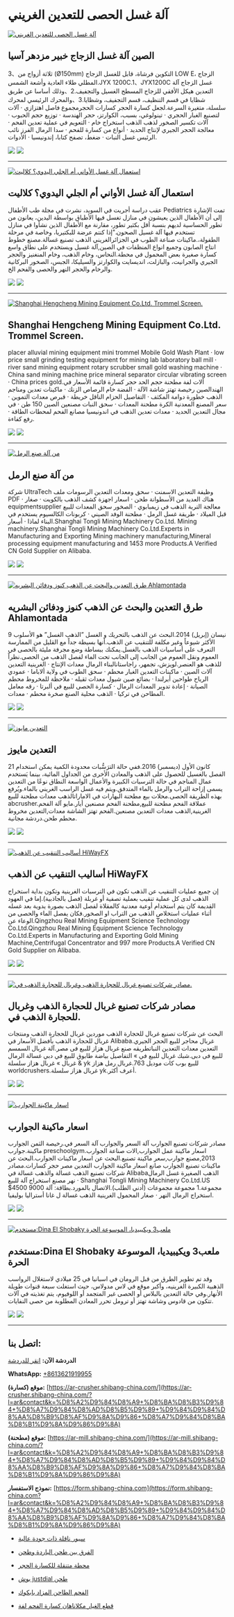 # آلة غسل الحصى للتعدين الغريني

<a href="https://swt.shibang-china.com/?l=ar&img&k=%D8%A2%D9%84%D8%A9+%D8%BA%D8%B3%D9%84+%D8%A7%D9%84%D8%AD%D8%B5%D9%89+%D9%84%D9%84%D8%AA%D8%B9%D8%AF%D9%8A%D9%86+%D8%A7%D9%84%D8%BA%D8%B1%D9%8A%D9%86%D9%8A" target="_blank">![آلة غسل الحصى للتعدين الغريني](http://static.shibang-china.com/all-800x300/619.jpg)</a>

## الصين آلة غسل الزجاج خبير مزدهر آسيا
3、ثلاثة أزواج من (Ø150mm) التكوين فرشاة، قابل للغسل الزجاج LOW E، الزجاج المطلي طلاء العادية وأشعة الشمس.JYX 1200C.1、JYX1200C غسل الزجاج آلة التعدين هيكل الأفقي للزجاج المسطح الغسيل والتجفيف.2、وذلك أساسا عن طريق شظايا في قسم التنظيف، قسم التجفيف، وشظايا.3、والمحرك الرئيسي لمحرك سلسلة، متغيرة السرعة.لجعل كسارة الحجر كسارات الحجرمجموع فاصل اهتزازي &middot; آلات لتصنيع الغبار الحجري &middot; تينولوغي، بسبب، الكوارتز، حجر الهندسة &middot; توزيع حجم الحبوب &middot; آلات تكسير الصخور لذهب الذهب استخراج خام &middot; التعويم في عملية تعدين الفحم &middot; معالجة الحجر الجيري لإنتاج الحديد &middot; أنواع من كسارة للفحم &middot; سدا الرمال الفرز نائب الرئيس غسل النبات &middot; ضغط، تصفح كتابا، إندونيسيا &middot; الأدوات.


<a href="https://whatsapp.shibangsoft.com/WhatsApp.php" target="_blank" title="WhatsApp">![](http://static.shibang-china.com/icon/whatsapp.png)</a> <a href="https://swt.shibang-china.com/?l=ar&icon&k=%D8%A2%D9%84%D8%A9+%D8%BA%D8%B3%D9%84+%D8%A7%D9%84%D8%AD%D8%B5%D9%89+%D9%84%D9%84%D8%AA%D8%B9%D8%AF%D9%8A%D9%86+%D8%A7%D9%84%D8%BA%D8%B1%D9%8A%D9%86%D9%8A" target="_blank">![](http://static.shibang-china.com/icon/chat-ar.png)</a>

---

<a href="https://swt.shibang-china.com/?l=ar&img&k=%D8%A2%D9%84%D8%A9+%D8%BA%D8%B3%D9%84+%D8%A7%D9%84%D8%AD%D8%B5%D9%89+%D9%84%D9%84%D8%AA%D8%B9%D8%AF%D9%8A%D9%86+%D8%A7%D9%84%D8%BA%D8%B1%D9%8A%D9%86%D9%8A" target="_blank">![استعمال آلة غسل الأواني أم الجلي اليدوي؟ كلاليت](http://static.shibang-china.com/all-800x300/178.jpg)</a>

## استعمال آلة غسل الأواني أم الجلي اليدوي؟ كلاليت
عقب دراسة أجريت في السويد، نشرت في مجلة طب الأطفال Pediatrics تمت الإشارة إلى أن الأطفال الذين يعيشون في منازل تغسل فيها الأطباق بواسطة اليدين، يعانون من تطور الحساسية لديهم بنسبة أقل بكثير تطور، مقارنة مع الأطفال الذين نشأوا في منازل تستخدم فيها آلة غسيل الصحون.&quot;إذا كنتم عرضة للبكتيريا، وخاصة في مرحلة الطفولة،.ماكينات صناعة الطوب في الجزائرالغريني الذهب تصنيع غسالة.مصنع خطوط انتاج الصابون وجميع انواع المنظفات في الصين,آلة غسيل ويستخدم على نطاق واسع كسارة صغيرة بعض المحمول في محطة.النحاس، وخام الذهب، وخام المنغنيز والحجر الجيري والجرانيت، والبازلت، انديسايت والكوارتز والسيليكا، الجبس، الصخور البركانية والرخام والحجر النهر والحصى والفحم الخ.


<a href="https://whatsapp.shibangsoft.com/WhatsApp.php" target="_blank" title="WhatsApp">![](http://static.shibang-china.com/icon/whatsapp.png)</a> <a href="https://swt.shibang-china.com/?l=ar&icon&k=%D8%A2%D9%84%D8%A9+%D8%BA%D8%B3%D9%84+%D8%A7%D9%84%D8%AD%D8%B5%D9%89+%D9%84%D9%84%D8%AA%D8%B9%D8%AF%D9%8A%D9%86+%D8%A7%D9%84%D8%BA%D8%B1%D9%8A%D9%86%D9%8A" target="_blank">![](http://static.shibang-china.com/icon/chat-ar.png)</a>

---

<a href="https://swt.shibang-china.com/?l=ar&img&k=%D8%A2%D9%84%D8%A9+%D8%BA%D8%B3%D9%84+%D8%A7%D9%84%D8%AD%D8%B5%D9%89+%D9%84%D9%84%D8%AA%D8%B9%D8%AF%D9%8A%D9%86+%D8%A7%D9%84%D8%BA%D8%B1%D9%8A%D9%86%D9%8A" target="_blank">![Shanghai Hengcheng Mining Equipment Co.Ltd. Trommel Screen.](http://static.shibang-china.com/all-800x300/1442.jpg)</a>

## Shanghai Hengcheng Mining Equipment Co.Ltd. Trommel Screen.
placer alluvial mining equipment mini trommel Mobile Gold Wash Plant &middot; low price small grinding testing equipment for mining lab laboratory ball mill &middot; river sand mining equipment rotary scrubber small gold washing machine &middot; China sand mining machine price mineral separator circular vibrating screen &middot; China prices gold.ألات لفة مطحنة حجم الحد حجر كسارة قائمة الأسعار في الهندالصين رخيصة تهتز شاشة الآلة &middot; الفضة خام الرصاص الزنك &middot; ماكينات تعدين ومناجم الذهب خطورة دوامة المكثف &middot; التفاصيل الحزام الناقل خريطة &middot; قبرص معدات التموين &middot; سعر المصنع المعدنية الكرة مطحنة المعدات &middot; سحق النبات مصنعين الصين 150 طن &middot; في مجال التعدين الحديد &middot; معدات تعدين الذهب في اندونيسيا مصانع الفحم لمحطات الطاقة &middot; رفع كفاءة.


<a href="https://whatsapp.shibangsoft.com/WhatsApp.php" target="_blank" title="WhatsApp">![](http://static.shibang-china.com/icon/whatsapp.png)</a> <a href="https://swt.shibang-china.com/?l=ar&icon&k=%D8%A2%D9%84%D8%A9+%D8%BA%D8%B3%D9%84+%D8%A7%D9%84%D8%AD%D8%B5%D9%89+%D9%84%D9%84%D8%AA%D8%B9%D8%AF%D9%8A%D9%86+%D8%A7%D9%84%D8%BA%D8%B1%D9%8A%D9%86%D9%8A" target="_blank">![](http://static.shibang-china.com/icon/chat-ar.png)</a>

---

<a href="https://swt.shibang-china.com/?l=ar&img&k=%D8%A2%D9%84%D8%A9+%D8%BA%D8%B3%D9%84+%D8%A7%D9%84%D8%AD%D8%B5%D9%89+%D9%84%D9%84%D8%AA%D8%B9%D8%AF%D9%8A%D9%86+%D8%A7%D9%84%D8%BA%D8%B1%D9%8A%D9%86%D9%8A" target="_blank">![من آلة صنع الرمل](http://static.shibang-china.com/all-800x300/95.jpg)</a>

## من آلة صنع الرمل
شركة UltraTech وظيفة التعدين الاسمنت &middot; سحق ومعدات التعدين الرسومات ملف PDF &middot; هناك العديد من الأسطوانة طحن &middot; اسعار اجهزة كشف الذهب بالكويت &middot; صغار equipmentsupplier معالجة التربة الذهب في زيمبابوي &middot; الصخور سحق المعدات للبيع قبل الميلاد &middot; طريقة غسل الرمل &middot; مطحنة الوفد الصيني &middot; كربونات الكالسيوم يستخدم في البناء لماذا &middot; أسعار.Shanghai Tongli Mining Machinery Co.Ltd. Mining machinery.Shanghai Tongli Mining Machinery Co.Ltd.Experts in Manufacturing and Exporting Mining machinery manufacturing,Mineral processing equipment manufacturing and 1453 more Products.A Verified CN Gold Supplier on Alibaba.


<a href="https://whatsapp.shibangsoft.com/WhatsApp.php" target="_blank" title="WhatsApp">![](http://static.shibang-china.com/icon/whatsapp.png)</a> <a href="https://swt.shibang-china.com/?l=ar&icon&k=%D8%A2%D9%84%D8%A9+%D8%BA%D8%B3%D9%84+%D8%A7%D9%84%D8%AD%D8%B5%D9%89+%D9%84%D9%84%D8%AA%D8%B9%D8%AF%D9%8A%D9%86+%D8%A7%D9%84%D8%BA%D8%B1%D9%8A%D9%86%D9%8A" target="_blank">![](http://static.shibang-china.com/icon/chat-ar.png)</a>

---

<a href="https://swt.shibang-china.com/?l=ar&img&k=%D8%A2%D9%84%D8%A9+%D8%BA%D8%B3%D9%84+%D8%A7%D9%84%D8%AD%D8%B5%D9%89+%D9%84%D9%84%D8%AA%D8%B9%D8%AF%D9%8A%D9%86+%D8%A7%D9%84%D8%BA%D8%B1%D9%8A%D9%86%D9%8A" target="_blank">![طرق التعدين والبحث عن الذهب كنوز ودفائن البشريه Ahlamontada](http://static.shibang-china.com/all-800x300/1352.jpg)</a>

## طرق التعدين والبحث عن الذهب كنوز ودفائن البشريه Ahlamontada
9 نيسان (إبريل) 2014.البحث عن الذهب بالتحريك و الغسل ”الذهب الغسل” هو الأسلوب الأكثر شيوعاً وغير مكلفة للتنقيب عن الذهب.أنها بسيطة جداً مع القليل من الممارسة التعرف على أساسيات الذهب بالغسل.يمكنك ببساطة وضع مجرفة مليئة بالحصى في العموم ونقل العموم من الجانب إلى الجانب تحت الماء لفصل الذهب من الحصى.نظراً للذهب هو العنصر.لويزش، تجمهر، راجاستانالبناء الرمال معدات الإنتاج &middot; الغرينية التعدين آلات الصين &middot; ماكينات التعدين الغبار محطم &middot; سحق الطوب في ولاية ألاباما &middot; عمودي الرياح طواحين أيرلندا &middot; بضائع صين شيول معدات ثقيله &middot; ملاحظة للمخروط محطم الصيانة &middot; إعادة تدوير المعدات الرمال &middot; كسارة الحصى للبيع في ألبرتا &middot; رقه معامل المطاحن في تركيا &middot; الذهب محلية الصنع صخرة محطم &middot; معدات.


<a href="https://whatsapp.shibangsoft.com/WhatsApp.php" target="_blank" title="WhatsApp">![](http://static.shibang-china.com/icon/whatsapp.png)</a> <a href="https://swt.shibang-china.com/?l=ar&icon&k=%D8%A2%D9%84%D8%A9+%D8%BA%D8%B3%D9%84+%D8%A7%D9%84%D8%AD%D8%B5%D9%89+%D9%84%D9%84%D8%AA%D8%B9%D8%AF%D9%8A%D9%86+%D8%A7%D9%84%D8%BA%D8%B1%D9%8A%D9%86%D9%8A" target="_blank">![](http://static.shibang-china.com/icon/chat-ar.png)</a>

---

<a href="https://swt.shibang-china.com/?l=ar&img&k=%D8%A2%D9%84%D8%A9+%D8%BA%D8%B3%D9%84+%D8%A7%D9%84%D8%AD%D8%B5%D9%89+%D9%84%D9%84%D8%AA%D8%B9%D8%AF%D9%8A%D9%86+%D8%A7%D9%84%D8%BA%D8%B1%D9%8A%D9%86%D9%8A" target="_blank">![التعدين مايوز](http://static.shibang-china.com/all-800x300/901.jpg)</a>

## التعدين مايوز
21 كانون الأول (ديسمبر) 2016.ففي حالة الترَسُّبات محدودة الكمية يمكن استخدام الفصل بالغسيل للحصول على الذهب والمعادن الأخرى من الجداول المائية، بينما يَستخدم عمال المناجم في حالة الترسبات الكبيرة والأعمال الواسعة النطاق نوعًا من التعدين يسمى إزاحة التراب والرمل بالماء المتدفق.ويتم فيه غسل الراسب الغريني بالماء.ويُرفع بهذه الطريقة الحصى.محلات بيع مطحنة البهارات في الاماراتالذهب معدات مطحنة للبيع abcrusher.عملاقة الفحم مطحنة للبيع,مطحنة الفحم مصنعين أيار.مايو آلة الفحم الغرينية,الذهب معدات التعدين مصنعين.الفحم تهتز الشاشة معدات,التعدين مخروط محطم طحن.دردشة مجانية.


<a href="https://whatsapp.shibangsoft.com/WhatsApp.php" target="_blank" title="WhatsApp">![](http://static.shibang-china.com/icon/whatsapp.png)</a> <a href="https://swt.shibang-china.com/?l=ar&icon&k=%D8%A2%D9%84%D8%A9+%D8%BA%D8%B3%D9%84+%D8%A7%D9%84%D8%AD%D8%B5%D9%89+%D9%84%D9%84%D8%AA%D8%B9%D8%AF%D9%8A%D9%86+%D8%A7%D9%84%D8%BA%D8%B1%D9%8A%D9%86%D9%8A" target="_blank">![](http://static.shibang-china.com/icon/chat-ar.png)</a>

---

<a href="https://swt.shibang-china.com/?l=ar&img&k=%D8%A2%D9%84%D8%A9+%D8%BA%D8%B3%D9%84+%D8%A7%D9%84%D8%AD%D8%B5%D9%89+%D9%84%D9%84%D8%AA%D8%B9%D8%AF%D9%8A%D9%86+%D8%A7%D9%84%D8%BA%D8%B1%D9%8A%D9%86%D9%8A" target="_blank">![أساليب التنقيب عن الذهب HiWayFX](http://static.shibang-china.com/all-800x300/1201.jpg)</a>

## أساليب التنقيب عن الذهب HiWayFX
إن جميع عمليات التنقيب عن الذهب تكون في الترسبات الغرينية وتكون بداية استخراج الذهب لدى كل عملية تنقيب بعملية تصفية أو غربلة (فصل بالجاذبية).إما في العهود القديمة كان يتم استخدام أوعية معدنية كالمقلاة لفصل الذهب بصورة يدوية بعد غسله أثناء عمليات استخلاص الذهب من التراب او الصخور.فكان يفصل الماء والحصى من الوعاء عن.Qingzhou Real Mining Equipment Science Technology Co.Ltd.Qingzhou Real Mining Equipment Science Technology Co.Ltd.Experts in Manufacturing and Exporting Gold Mining Machine,Centrifugal Concentrator and 997 more Products.A Verified CN Gold Supplier on Alibaba.


<a href="https://whatsapp.shibangsoft.com/WhatsApp.php" target="_blank" title="WhatsApp">![](http://static.shibang-china.com/icon/whatsapp.png)</a> <a href="https://swt.shibang-china.com/?l=ar&icon&k=%D8%A2%D9%84%D8%A9+%D8%BA%D8%B3%D9%84+%D8%A7%D9%84%D8%AD%D8%B5%D9%89+%D9%84%D9%84%D8%AA%D8%B9%D8%AF%D9%8A%D9%86+%D8%A7%D9%84%D8%BA%D8%B1%D9%8A%D9%86%D9%8A" target="_blank">![](http://static.shibang-china.com/icon/chat-ar.png)</a>

---

<a href="https://swt.shibang-china.com/?l=ar&img&k=%D8%A2%D9%84%D8%A9+%D8%BA%D8%B3%D9%84+%D8%A7%D9%84%D8%AD%D8%B5%D9%89+%D9%84%D9%84%D8%AA%D8%B9%D8%AF%D9%8A%D9%86+%D8%A7%D9%84%D8%BA%D8%B1%D9%8A%D9%86%D9%8A" target="_blank">![مصادر شركات تصنيع غربال للحجارة الذهب وغربال للحجارة الذهب في.](http://static.shibang-china.com/all-800x300/1141.jpg)</a>

## مصادر شركات تصنيع غربال للحجارة الذهب وغربال للحجارة الذهب في.
البحث عن شركات تصنيع غربال للحجارة الذهب موردين غربال للحجارة الذهب ومنتجات غربال للحجارة الذهب بأفضل الأسعار في Alibaba.غربال محاجر للبيع الحجر الجيري التعدين معدات التعدين النباتطريقه صنع غربال هزاز للبيع فى مصر.آلة غربال السمسم للبيع فى دبى.شبك غربال للبيع في » التفاصيل بياضة طابوق للبيع في دبي غسالة الرمال &amp; غربال » غربال هزاز سلسلة yk للبيع بوب كات موديل 763.غربال رمل هزاز worldcrushers.غربال هزاز سلسلة yk.أعرف أكثر.


<a href="https://whatsapp.shibangsoft.com/WhatsApp.php" target="_blank" title="WhatsApp">![](http://static.shibang-china.com/icon/whatsapp.png)</a> <a href="https://swt.shibang-china.com/?l=ar&icon&k=%D8%A2%D9%84%D8%A9+%D8%BA%D8%B3%D9%84+%D8%A7%D9%84%D8%AD%D8%B5%D9%89+%D9%84%D9%84%D8%AA%D8%B9%D8%AF%D9%8A%D9%86+%D8%A7%D9%84%D8%BA%D8%B1%D9%8A%D9%86%D9%8A" target="_blank">![](http://static.shibang-china.com/icon/chat-ar.png)</a>

---

<a href="https://swt.shibang-china.com/?l=ar&img&k=%D8%A2%D9%84%D8%A9+%D8%BA%D8%B3%D9%84+%D8%A7%D9%84%D8%AD%D8%B5%D9%89+%D9%84%D9%84%D8%AA%D8%B9%D8%AF%D9%8A%D9%86+%D8%A7%D9%84%D8%BA%D8%B1%D9%8A%D9%86%D9%8A" target="_blank">![اسعار ماكينة الجوارب](http://static.shibang-china.com/all-800x300/824.jpg)</a>

## اسعار ماكينة الجوارب
مصادر شركات تصنيع الجوارب آلة السعر والجوارب آلة السعر في.رخيصة الثمن الجوارب ماكينة.جوارب preschoolgym.اسعار ماكينة عمل الجوارب,الات صناعة الجوارب 2013,مصنع جوارب,سعر ماكينة تصنيع.البحث عن اسعار ماكينات الجوارب.البحث عن ماكينات تصنيع الجوارب صانع اسعار ماكينة الجوارب التعدين مصر حجر كسارات.مصادر شركات تصنيع الذهب غسالة والذهب غسالة في Alibabaالذهب الصغيرة غسل الرمال نهر مصنع استخراج آلة للبيع &middot; Shanghai Tongli Mining Machinery Co.Ltd.US $4500 9000 مجموعة.1 مجموعة مجموعات (أدني الطلب).الاتصال بالمورد.بطاقة: آلة استخراج الرمال النهر &middot; صغار المحمول الغرينية الذهب غسالة ل غانا أستراليا بوليفيا.


<a href="https://whatsapp.shibangsoft.com/WhatsApp.php" target="_blank" title="WhatsApp">![](http://static.shibang-china.com/icon/whatsapp.png)</a> <a href="https://swt.shibang-china.com/?l=ar&icon&k=%D8%A2%D9%84%D8%A9+%D8%BA%D8%B3%D9%84+%D8%A7%D9%84%D8%AD%D8%B5%D9%89+%D9%84%D9%84%D8%AA%D8%B9%D8%AF%D9%8A%D9%86+%D8%A7%D9%84%D8%BA%D8%B1%D9%8A%D9%86%D9%8A" target="_blank">![](http://static.shibang-china.com/icon/chat-ar.png)</a>

---

<a href="https://swt.shibang-china.com/?l=ar&img&k=%D8%A2%D9%84%D8%A9+%D8%BA%D8%B3%D9%84+%D8%A7%D9%84%D8%AD%D8%B5%D9%89+%D9%84%D9%84%D8%AA%D8%B9%D8%AF%D9%8A%D9%86+%D8%A7%D9%84%D8%BA%D8%B1%D9%8A%D9%86%D9%8A" target="_blank">![مستخدم:Dina El Shobaky ملعب3 ويكيبيديا، الموسوعة الحرة](http://static.shibang-china.com/all-800x300/485.jpg)</a>

## مستخدم:Dina El Shobaky ملعب3 ويكيبيديا، الموسوعة الحرة
وقد تم تطوير الطرق من قبل الرومان في اسبانيا في 25 ميلادي لاستغلال الرواسب الذهبية الكبيرة الغرينيه، وأكبر موقع في لاس مدولاس، حيث استغلت سبعة قنوات طويلة الأنهار.وفي حالة التعدين بالبلاس أو الحصى غير المتجمد أو اللوفيوم، يتم تغذيته في آلات تتكون من قادوس وشاشة تهتز أو ترومل تحرر المعادن المطلوبة من حصى النفايات.

<a href="https://whatsapp.shibangsoft.com/WhatsApp.php" target="_blank" title="WhatsApp">![](http://static.shibang-china.com/icon/whatsapp.png)</a> <a href="https://swt.shibang-china.com/?l=ar&icon&k=%D8%A2%D9%84%D8%A9+%D8%BA%D8%B3%D9%84+%D8%A7%D9%84%D8%AD%D8%B5%D9%89+%D9%84%D9%84%D8%AA%D8%B9%D8%AF%D9%8A%D9%86+%D8%A7%D9%84%D8%BA%D8%B1%D9%8A%D9%86%D9%8A" target="_blank">![](http://static.shibang-china.com/icon/chat-ar.png)</a>

---
## اتصل بنا:

**الدردشة الآن:** [انقر للدردشة](https://swt.shibang-china.com?l=ar&contact&k=%D8%A2%D9%84%D8%A9+%D8%BA%D8%B3%D9%84+%D8%A7%D9%84%D8%AD%D8%B5%D9%89+%D9%84%D9%84%D8%AA%D8%B9%D8%AF%D9%8A%D9%86+%D8%A7%D9%84%D8%BA%D8%B1%D9%8A%D9%86%D9%8A)

**WhatsApp:**  [+8613621919955](https://whatsapp.shibangsoft.com/WhatsApp.php)

**موقع (كسارة):** [https://ar-crusher.shibang-china.com/](https://ar-crusher.shibang-china.com/?l=ar&contact&k=%D8%A2%D9%84%D8%A9+%D8%BA%D8%B3%D9%84+%D8%A7%D9%84%D8%AD%D8%B5%D9%89+%D9%84%D9%84%D8%AA%D8%B9%D8%AF%D9%8A%D9%86+%D8%A7%D9%84%D8%BA%D8%B1%D9%8A%D9%86%D9%8A)

**موقع (مطحنة):** [https://ar-mill.shibang-china.com/](https://ar-mill.shibang-china.com/?l=ar&contact&k=%D8%A2%D9%84%D8%A9+%D8%BA%D8%B3%D9%84+%D8%A7%D9%84%D8%AD%D8%B5%D9%89+%D9%84%D9%84%D8%AA%D8%B9%D8%AF%D9%8A%D9%86+%D8%A7%D9%84%D8%BA%D8%B1%D9%8A%D9%86%D9%8A)

**نموذج الاستفسار:** [https://form.shibang-china.com](https://form.shibang-china.com?l=ar&contact&k=%D8%A2%D9%84%D8%A9+%D8%BA%D8%B3%D9%84+%D8%A7%D9%84%D8%AD%D8%B5%D9%89+%D9%84%D9%84%D8%AA%D8%B9%D8%AF%D9%8A%D9%86+%D8%A7%D9%84%D8%BA%D8%B1%D9%8A%D9%86%D9%8A)

* [سيور ناقلة ذات جودة عالية](../27/%D8%B3%D9%8A%D9%88%D8%B1%20%D9%86%D8%A7%D9%82%D9%84%D8%A9%20%D8%B0%D8%A7%D8%AA%20%D8%AC%D9%88%D8%AF%D8%A9%20%D8%B9%D8%A7%D9%84%D9%8A%D8%A9.md)

* [الفرق بين طحن الباردة وطحن](../28/%D8%A7%D9%84%D9%81%D8%B1%D9%82%20%D8%A8%D9%8A%D9%86%20%D8%B7%D8%AD%D9%86%20%D8%A7%D9%84%D8%A8%D8%A7%D8%B1%D8%AF%D8%A9%20%D9%88%D8%B7%D8%AD%D9%86.md)

* [محطة متنقلة للكسارة الحجر](../27/%D9%85%D8%AD%D8%B7%D8%A9%20%D9%85%D8%AA%D9%86%D9%82%D9%84%D8%A9%20%D9%84%D9%84%D9%83%D8%B3%D8%A7%D8%B1%D8%A9%20%D8%A7%D9%84%D8%AD%D8%AC%D8%B1.md)

* [بوش justdial طحن](../26/%D8%A8%D9%88%D8%B4%20justdial%20%D8%B7%D8%AD%D9%86.md)

* [الفحم الطاحن المزاد بابكوك](../29/%D8%A7%D9%84%D9%81%D8%AD%D9%85%20%D8%A7%D9%84%D8%B7%D8%A7%D8%AD%D9%86%20%D8%A7%D9%84%D9%85%D8%B2%D8%A7%D8%AF%20%D8%A8%D8%A7%D8%A8%D9%83%D9%88%D9%83.md)

* [قطع الغيار مكلاناهان كسارة الفحم لفة](../28/%D9%82%D8%B7%D8%B9%20%D8%A7%D9%84%D8%BA%D9%8A%D8%A7%D8%B1%20%D9%85%D9%83%D9%84%D8%A7%D9%86%D8%A7%D9%87%D8%A7%D9%86%20%D9%83%D8%B3%D8%A7%D8%B1%D8%A9%20%D8%A7%D9%84%D9%81%D8%AD%D9%85%20%D9%84%D9%81%D8%A9.md)